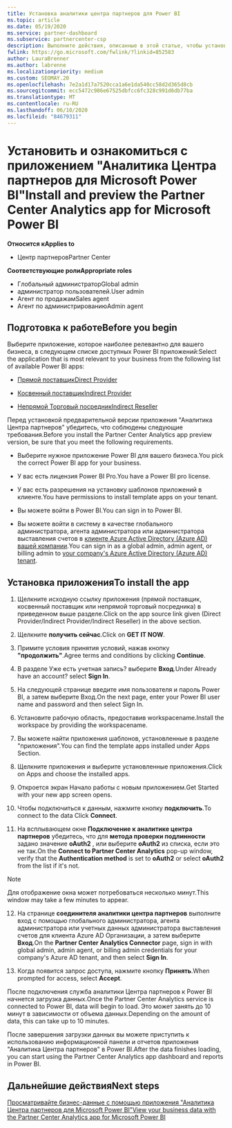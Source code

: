 ```yaml
---
title: Установка аналитики центра партнеров для Power BI
ms.topic: article
ms.date: 05/19/2020
ms.service: partner-dashboard
ms.subservice: partnercenter-csp
description: Выполните действия, описанные в этой статье, чтобы установить и просмотреть приложение аналитики центра партнеров для Power BI (для прямых партнеров в CSP).
fwlink: https://go.microsoft.com/fwlink/?linkid=852583
author: LauraBrenner
ms.author: labrenne
ms.localizationpriority: medium
ms.custom: SEOMAY.20
ms.openlocfilehash: 7e2a1d17a7520cca1a6e1da540cc58d2d365d8cb
ms.sourcegitcommit: ecc5472c986e67525dbfcc6fc328c991d6db77ba
ms.translationtype: MT
ms.contentlocale: ru-RU
ms.lasthandoff: 06/10/2020
ms.locfileid: "84679311"
---
```

# <a name="install-and-preview-the-partner-center-analytics-app-for-microsoft-power-bi"></a><span data-ttu-id="3d3c2-103">Установить и ознакомиться с приложением "Аналитика Центра партнеров для Microsoft Power BI"</span><span class="sxs-lookup"><span data-stu-id="3d3c2-103">Install and preview the Partner Center Analytics app for Microsoft Power BI</span></span>

<span data-ttu-id="3d3c2-104">**Относится к**</span><span class="sxs-lookup"><span data-stu-id="3d3c2-104">**Applies to**</span></span>

- <span data-ttu-id="3d3c2-105">Центр партнеров</span><span class="sxs-lookup"><span data-stu-id="3d3c2-105">Partner Center</span></span>

<span data-ttu-id="3d3c2-106">**Соответствующие роли**</span><span class="sxs-lookup"><span data-stu-id="3d3c2-106">**Appropriate roles**</span></span>
-   <span data-ttu-id="3d3c2-107">Глобальный администратор</span><span class="sxs-lookup"><span data-stu-id="3d3c2-107">Global admin</span></span>
-   <span data-ttu-id="3d3c2-108">администратор пользователей.</span><span class="sxs-lookup"><span data-stu-id="3d3c2-108">User admin</span></span>
-   <span data-ttu-id="3d3c2-109">Агент по продажам</span><span class="sxs-lookup"><span data-stu-id="3d3c2-109">Sales agent</span></span>
-   <span data-ttu-id="3d3c2-110">Агент по администрированию</span><span class="sxs-lookup"><span data-stu-id="3d3c2-110">Admin agent</span></span>

## <a name="before-you-begin"></a><span data-ttu-id="3d3c2-111">Подготовка к работе</span><span class="sxs-lookup"><span data-stu-id="3d3c2-111">Before you begin</span></span>

<span data-ttu-id="3d3c2-112">Выберите приложение, которое наиболее релевантно для вашего бизнеса, в следующем списке доступных Power BI приложений:</span><span class="sxs-lookup"><span data-stu-id="3d3c2-112">Select the application that is most relevant to your business from the following list of available Power BI apps:</span></span>
- [<span data-ttu-id="3d3c2-113">Прямой поставщик</span><span class="sxs-lookup"><span data-stu-id="3d3c2-113">Direct Provider</span></span>](https://appsource.microsoft.com/en-us/product/power-bi/partnercenteranalytics.direct_provider_partner_analytics)

- [<span data-ttu-id="3d3c2-114">Косвенный поставщик</span><span class="sxs-lookup"><span data-stu-id="3d3c2-114">Indirect Provider</span></span>](https://appsource.microsoft.com/en-us/product/power-bi/partnercenteranalytics.indirect_provider_partner_analytics)

- [<span data-ttu-id="3d3c2-115">Непрямой Торговый посредник</span><span class="sxs-lookup"><span data-stu-id="3d3c2-115">Indirect Reseller</span></span>](https://appsource.microsoft.com/en-us/product/power-bi/partnercenteranalytics.indirect_reseller_partner_analytics)

<span data-ttu-id="3d3c2-116">Перед установкой предварительной версии приложения "Аналитика Центра партнеров" убедитесь, что соблюдены следующие требования.</span><span class="sxs-lookup"><span data-stu-id="3d3c2-116">Before you install the Partner Center Analytics app preview version, be sure that you meet the following requirements.</span></span>

- <span data-ttu-id="3d3c2-117">Выберите нужное приложение Power BI для вашего бизнеса.</span><span class="sxs-lookup"><span data-stu-id="3d3c2-117">You pick the correct Power BI app for your business.</span></span>

- <span data-ttu-id="3d3c2-118">У вас есть лицензия Power BI Pro.</span><span class="sxs-lookup"><span data-stu-id="3d3c2-118">You have a Power BI pro license.</span></span>

- <span data-ttu-id="3d3c2-119">У вас есть разрешения на установку шаблонов приложений в клиенте.</span><span class="sxs-lookup"><span data-stu-id="3d3c2-119">You have permissions to install template apps on your tenant.</span></span>

- <span data-ttu-id="3d3c2-120">Вы можете войти в Power BI.</span><span class="sxs-lookup"><span data-stu-id="3d3c2-120">You can sign in to Power BI.</span></span>

- <span data-ttu-id="3d3c2-121">Вы можете войти в систему в качестве глобального администратора, агента администратора или администратора выставления счетов в [клиенте Azure Active Directory (Azure AD) вашей компании](azure-active-directory-tenants-and-partner-center.md).</span><span class="sxs-lookup"><span data-stu-id="3d3c2-121">You can sign in as a global admin, admin agent, or billing admin to [your company's Azure Active Directory (Azure AD) tenant](azure-active-directory-tenants-and-partner-center.md).</span></span>

## <a name="to-install-the-app"></a><span data-ttu-id="3d3c2-122">Установка приложения</span><span class="sxs-lookup"><span data-stu-id="3d3c2-122">To install the app</span></span>

1. <span data-ttu-id="3d3c2-123">Щелкните исходную ссылку приложения (прямой поставщик, косвенный поставщик или непрямой торговый посредника) в приведенном выше разделе.</span><span class="sxs-lookup"><span data-stu-id="3d3c2-123">Click on the app source link given (Direct Provider/Indirect Provider/Indirect Reseller) in the above section.</span></span>

2. <span data-ttu-id="3d3c2-124">Щелкните **получить сейчас**.</span><span class="sxs-lookup"><span data-stu-id="3d3c2-124">Click on **GET IT NOW**.</span></span> 

3. <span data-ttu-id="3d3c2-125">Примите условия принятия условий, нажав кнопку **"продолжить"**.</span><span class="sxs-lookup"><span data-stu-id="3d3c2-125">Agree terms and conditions by clicking **Continue**.</span></span>

4. <span data-ttu-id="3d3c2-126">В разделе Уже есть учетная запись? выберите **Вход**.</span><span class="sxs-lookup"><span data-stu-id="3d3c2-126">Under Already have an account? select **Sign In**.</span></span>

5. <span data-ttu-id="3d3c2-127">На следующей странице введите имя пользователя и пароль Power BI, а затем выберите Вход.</span><span class="sxs-lookup"><span data-stu-id="3d3c2-127">On the next page, enter your Power BI user name and password and then select Sign In.</span></span>

6. <span data-ttu-id="3d3c2-128">Установите рабочую область, предоставив workspacename.</span><span class="sxs-lookup"><span data-stu-id="3d3c2-128">Install the workspace by providing the workspacename.</span></span>

7. <span data-ttu-id="3d3c2-129">Вы можете найти приложения шаблонов, установленные в разделе "приложения".</span><span class="sxs-lookup"><span data-stu-id="3d3c2-129">You can find the template apps installed under Apps Section.</span></span>

8. <span data-ttu-id="3d3c2-130">Щелкните приложения и выберите установленные приложения.</span><span class="sxs-lookup"><span data-stu-id="3d3c2-130">Click on Apps and choose the installed apps.</span></span>

9. <span data-ttu-id="3d3c2-131">Откроется экран Начало работы с новым приложением.</span><span class="sxs-lookup"><span data-stu-id="3d3c2-131">Get Started with your new app screen opens.</span></span>

10. <span data-ttu-id="3d3c2-132">Чтобы подключиться к данным, нажмите кнопку **подключить**.</span><span class="sxs-lookup"><span data-stu-id="3d3c2-132">To connect to the data Click **Connect**.</span></span>

11. <span data-ttu-id="3d3c2-133">На всплывающем окне **Подключение к аналитике центра партнеров** убедитесь, что для **метода проверки подлинности** задано значение **oAuth2** , или выберите **oAuth2** из списка, если это не так.</span><span class="sxs-lookup"><span data-stu-id="3d3c2-133">On the **Connect to Partner Center Analytics** pop-up window, verify that the **Authentication method** is set to **oAuth2** or select **oAuth2** from the list if it's not.</span></span> 

> [!NOTE]  
>  <span data-ttu-id="3d3c2-134">Для отображение окна может потребоваться несколько минут.</span><span class="sxs-lookup"><span data-stu-id="3d3c2-134">This window may take a few minutes to appear.</span></span>

12. <span data-ttu-id="3d3c2-135">На странице **соединителя аналитики центра партнеров** выполните вход с помощью глобального администратора, агента администратора или учетных данных администратора выставления счетов для клиента Azure AD Организации, а затем выберите **Вход**.</span><span class="sxs-lookup"><span data-stu-id="3d3c2-135">On the **Partner Center Analytics Connector** page, sign in with global admin, admin agent, or billing admin credentials for your company's Azure AD tenant, and then select **Sign In**.</span></span>
 
13. <span data-ttu-id="3d3c2-136">Когда появится запрос доступа, нажмите кнопку **Принять**.</span><span class="sxs-lookup"><span data-stu-id="3d3c2-136">When prompted for access, select **Accept**.</span></span> 

<span data-ttu-id="3d3c2-137">После подключения служба аналитики Центра партнеров к Power BI начнется загрузка данных.</span><span class="sxs-lookup"><span data-stu-id="3d3c2-137">Once the Partner Center Analytics service is connected to Power BI, data will begin to load.</span></span> <span data-ttu-id="3d3c2-138">Это может занять до 10 минут в зависимости от объема данных.</span><span class="sxs-lookup"><span data-stu-id="3d3c2-138">Depending on the amount of data, this can take up to 10 minutes.</span></span> 

<span data-ttu-id="3d3c2-139">После завершения загрузки данных вы можете приступить к использованию информационной панели и отчетов приложения "Аналитика Центра партнеров" в Power BI.</span><span class="sxs-lookup"><span data-stu-id="3d3c2-139">After the data finishes loading, you can start using the Partner Center Analytics app dashboard and reports in Power BI.</span></span>

## <a name="next-steps"></a><span data-ttu-id="3d3c2-140">Дальнейшие действия</span><span class="sxs-lookup"><span data-stu-id="3d3c2-140">Next steps</span></span>

[<span data-ttu-id="3d3c2-141">Просматривайте бизнес-данные с помощью приложения "Аналитика Центра партнеров для Microsoft Power BI"</span><span class="sxs-lookup"><span data-stu-id="3d3c2-141">View your business data with the Partner Center Analytics app for Microsoft Power BI</span></span>](power-bi-app-for-direct-partners-use.md)
